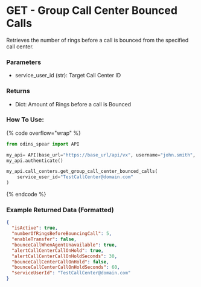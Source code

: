 # GET - Group Call Center Bounced Calls

Retrieves the number of rings before a call is bounced from the specified call center.

### Parameters&#x20;

* service_user_id (str): Target Call Center ID


### Returns

* Dict: Amount of Rings before a call is Bounced

### How To Use:

{% code overflow="wrap" %}
```python
from odins_spear import API

my_api= API(base_url="https://base_url/api/vx", username="john.smith", password="ODIN_INSTANCE_1")
my_api.authenticate()

my_api.call_centers.get_group_call_center_bounced_calls(
    service_user_id="TestCallCenter@domain.com"
)
```
{% endcode %}

### Example Returned Data (Formatted)
```json
{
  "isActive": true,
  "numberOfRingsBeforeBouncingCall": 5,
  "enableTransfer": false,
  "bounceCallWhenAgentUnavailable": true,
  "alertCallCenterCallOnHold": true,
  "alertCallCenterCallOnHoldSeconds": 30,
  "bounceCallCenterCallOnHold": false,
  "bounceCallCenterCallOnHoldSeconds": 60,
  "serviceUserId": "TestCallCenter@domain.com"
}
```
